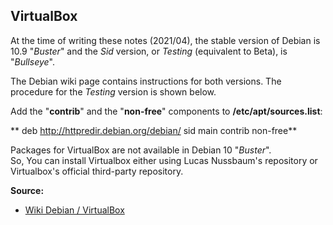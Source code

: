 ## VirtualBox

At the time of writing these notes (2021/04), the stable version of Debian is 10.9 "*Buster*" and the *Sid* version, or *Testing* (equivalent to Beta), is "*Bullseye*".

The Debian wiki page contains instructions for both versions. The procedure for the *Testing* version is shown below.

Add the "**contrib**" and the "**non-free**" components to **/etc/apt/sources.list**:


** deb http://httpredir.debian.org/debian/ sid main contrib non-free**

Packages for VirtualBox are not available in Debian 10 "*Buster*".  
So, You can install Virtualbox either using Lucas Nussbaum's repository or Virtualbox's official third-party repository.  

**Source:**


* [Wiki Debian / VirtualBox](https://wiki.debian.org/VirtualBox)
